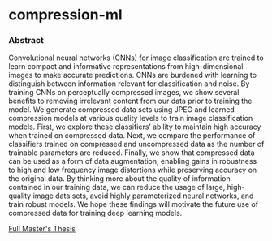 # compression-ml

### Abstract
Convolutional neural networks (CNNs) for image classification are trained to learn compact and informative representations from high-dimensional images to make accurate predictions. CNNs are burdened with learning to distinguish between information relevant for classification and noise. By training CNNs on perceptually compressed images, we show several benefits to removing irrelevant content from our data prior to training the model. We generate compressed data sets using JPEG and learned compression models at various quality levels to train image classification models. First, we explore these classifiers’ ability to maintain high accuracy when trained on compressed data. Next, we compare the performance of classifiers trained on compressed and uncompressed data as the number of trainable parameters are reduced. Finally, we show that compressed data can be used as a form of data augmentation, enabling gains in robustness to high and low frequency image distortions while preserving accuracy on the original data. By thinking more about the quality of information contained in our training data, we can reduce the usage of large, high-quality image data sets, avoid highly parameterized neural networks, and train robust models. We hope these findings will motivate the future use of compressed data for training deep learning models.

[Full Master's Thesis](http://www2.eecs.berkeley.edu/Pubs/TechRpts/2021/EECS-2021-98.pdf)

